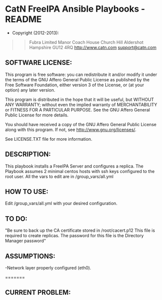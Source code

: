 CatN FreeIPA Ansible Playbooks - README
=======================================

+ Copyright (2012-2013):

> > Fubra Limited
> > Manor Coach House
> > Church Hill
> > Aldershot
> > Hampshire
> > GU12 4RQ
> > <http://www.catn.com>
> > <support@catn.com>


SOFTWARE LICENSE:
-----------------

This program is free software: you can redistribute it and/or modify it under the terms of the GNU Affero General Public License as published by the Free Software Foundation, either version 3 of the License, or (at your option) any later version.

This program is distributed in the hope that it will be useful, but WITHOUT ANY WARRANTY; without even the implied warranty of MERCHANTABILITY or FITNESS FOR A PARTICULAR PURPOSE.  See the GNU Affero General Public License for more details.

You should have received a copy of the GNU Affero General Public License along with this program.  If not, see <http://www.gnu.org/licenses/>.

See LICENSE.TXT file for more information.


DESCRIPTION:
------------
This playbook installs a FreeIPA Server and configures a replica. The Playbook assumes 2 minimal centos hosts with ssh keys configured to the root user. 
All the vars to edit are in /group_vars/all.yml

HOW TO USE:
-----------
Edit /group_vars/all.yml with your desired configuration. 


TO DO:
------------
"Be sure to back up the CA certificate stored in /root/cacert.p12 This file is required to create replicas. The password for this file is the Directory Manager password"

ASSUMPTIONS:
------------
-Network layer properly configured (eth0).

=======

CURRENT PROBLEM:
------------


